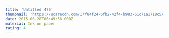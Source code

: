 ```yaml
---
title: 'Untitled 476'
thumbnail: 'https://ucarecdn.com/17f84f24-6fb2-42f4-b983-61c71a1718c5/'
date: 2015-06-28T06:49:56.000Z
material: Ink on paper
rating: 4
---
```

